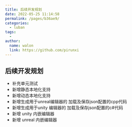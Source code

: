 ```yaml
---
title: 后续开发规划
date: 2022-05-25 11:14:58
permalink: /pages/b36ae9/
categories:
  - luban
tags:
  - 
author: 
  name: walon
  link: https://github.com/pirunxi
---
```

## 后续开发规划

* 补充单元测试
* 新增静态本地化支持
* 新增动态本地化支持
* 新增生成用于unreal编辑器的 加载及保存json配置的cpp代码
* 新增生成用于unity 编辑器的 加载及保存json配置的c#代码
* 新增 unity 内嵌编辑器
* 新增 unreal 内嵌编辑器

